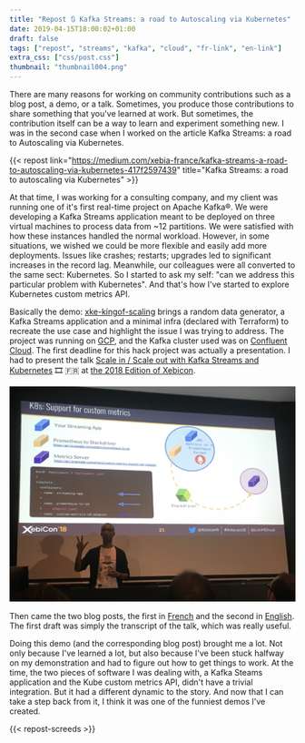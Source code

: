 ```yaml
---
title: "Repost 🔃 Kafka Streams: a road to Autoscaling via Kubernetes"
date: 2019-04-15T18:00:02+01:00
draft: false
tags: ["repost", "streams", "kafka", "cloud", "fr-link", "en-link"]
extra_css: ["css/post.css"]
thumbnail: "thumbnail004.png"
---
```

There are many reasons for working on community contributions such as a blog post, a demo, or a talk. Sometimes, you produce those contributions to share something that you've learned at work. But sometimes, the contribution itself can be a way to learn and experiment something new. I was in the second case when I worked on the article Kafka Streams: a road to Autoscaling via Kubernetes.

{{< repost 
    link="https://medium.com/xebia-france/kafka-streams-a-road-to-autoscaling-via-kubernetes-417f2597439" 
    title="Kafka Streams: a road to autoscaling via Kubernetes" >}}

At that time, I was working for a consulting company, and my client was running one of it's first real-time project on Apache Kafka®. We were developing a Kafka Streams application meant to be deployed on three virtual machines to process data from ~12 partitions. We were satisfied with how these instances handled the normal workload. However, in some situations, we wished we could be more flexible and easily add more deployments. Issues like crashes; restarts; upgrades led to significant increases in the record lag. Meanwhile, our colleagues were all converted to the same sect: Kubernetes. So I started to ask my self: "can we address this particular problem with Kubernetes". And that's how I've started to explore Kubernetes custom metrics API.

Basically the demo: [xke-kingof-scaling](https://github.com/DivLoic/xke-kingof-scaling) brings a random data generator, a Kafka Streams application and a minimal infra (declared with Terraform) to recreate the use case and highlight the issue I was trying to address. The project was running on [GCP](https://cloud.google.com), and the Kafka cluster used was on [Confluent Cloud](https://www.confluent.io/confluent-cloud/). The first deadline for this hack project was actually a presentation. I had to present the talk [Scale in / Scale out with Kafka Streams and Kubernetes](https://blog.loicmdivad.com/talks/scale-in-/-scale-out-with-kafka-streams-and-kubernetes/) 🎞 🇫🇷 at [the 2018 Edition of Xebicon](https://2018.xebicon.fr/).

![Loic DIVAD at Xebicon 2018](/images/posts/04/lolo_on_stage.jpg)

Then came the two blog posts, the first in [French](https://blog.engineering.publicissapient.fr/2019/05/03/kafka-streams-une-voie-vers-lautoscaling-avec-kubernetes/) and the second in [English](https://medium.com/xebia-france/kafka-streams-a-road-to-autoscaling-via-kubernetes-417f2597439). The first draft was simply the transcript of the talk, which was really useful.    

Doing this demo (and the corresponding blog post) brought me a lot. Not only because I've learned a lot, but also because I've been stuck halfway on my demonstration and had to figure out how to get things to work. At the time, the two pieces of software I was dealing with, a Kafka Steams application and the Kube custom metrics API, didn't have a trivial integration. But it had a different dynamic to the story. And now that I can take a step back from it, I think it was one of the funniest demos I've created.

{{< repost-screeds >}} 
